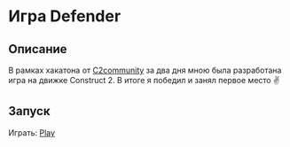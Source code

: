 # Игра Defender

## Описание
В рамках хакатона от [C2community](http://c2community.ru/forum/) за два дня мною была разработана игра на движке Construct 2.
В итоге я победил и занял первое место :v:

## Запуск
Играть: [Play](https://dronoti.github.io/defender/defender/)
